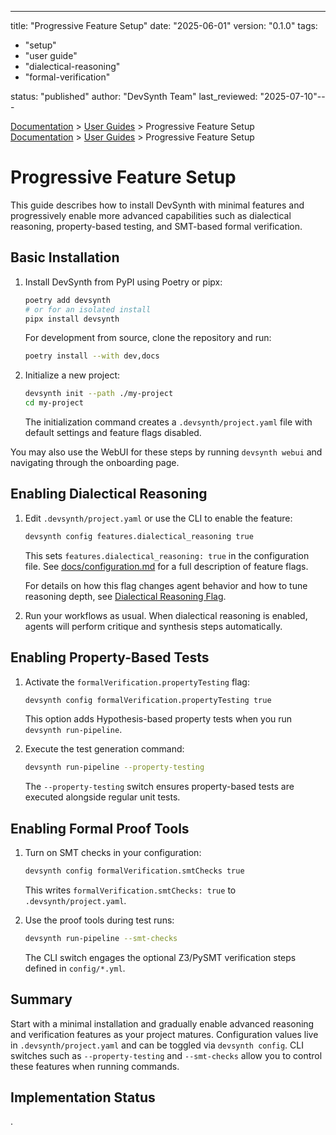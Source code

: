 ---
title: "Progressive Feature Setup"
date: "2025-06-01"
version: "0.1.0"
tags:
  - "setup"
  - "user guide"
  - "dialectical-reasoning"
  - "formal-verification"

status: "published"
author: "DevSynth Team"
last_reviewed: "2025-07-10"---

<div class="breadcrumbs">
<a href="../index.md">Documentation</a> &gt; <a href="index.md">User Guides</a> &gt; Progressive Feature Setup
</div>

<div class="breadcrumbs">
<a href="../index.md">Documentation</a> &gt; <a href="index.md">User Guides</a> &gt; Progressive Feature Setup
</div>

# Progressive Feature Setup

This guide describes how to install DevSynth with minimal features and progressively enable more advanced capabilities such as dialectical reasoning, property-based testing, and SMT-based formal verification.

## Basic Installation

1. Install DevSynth from PyPI using Poetry or pipx:


   ```bash
   poetry add devsynth
   # or for an isolated install
   pipx install devsynth
   ```

   For development from source, clone the repository and run:

   ```bash
   poetry install --with dev,docs
   ```

2. Initialize a new project:


   ```bash
   devsynth init --path ./my-project
   cd my-project
   ```

   The initialization command creates a `.devsynth/project.yaml` file with default settings and feature flags disabled.

You may also use the WebUI for these steps by running `devsynth webui` and navigating through the onboarding page.

## Enabling Dialectical Reasoning

1. Edit `.devsynth/project.yaml` or use the CLI to enable the feature:


   ```bash
   devsynth config features.dialectical_reasoning true
   ```

   This sets `features.dialectical_reasoning: true` in the configuration file. See [docs/configuration.md](../configuration.md) for a full description of feature flags.

   For details on how this flag changes agent behavior and how to tune reasoning depth, see [Dialectical Reasoning Flag](../architecture/dialectical_reasoning.md#dialectical-reasoning-flag).

2. Run your workflows as usual. When dialectical reasoning is enabled, agents will perform critique and synthesis steps automatically.


## Enabling Property-Based Tests

1. Activate the `formalVerification.propertyTesting` flag:


   ```bash
   devsynth config formalVerification.propertyTesting true
   ```

   This option adds Hypothesis-based property tests when you run `devsynth run-pipeline`.

2. Execute the test generation command:


   ```bash
   devsynth run-pipeline --property-testing
   ```

   The `--property-testing` switch ensures property-based tests are executed alongside regular unit tests.

## Enabling Formal Proof Tools

1. Turn on SMT checks in your configuration:


   ```bash
   devsynth config formalVerification.smtChecks true
   ```

   This writes `formalVerification.smtChecks: true` to `.devsynth/project.yaml`.

2. Use the proof tools during test runs:


   ```bash
   devsynth run-pipeline --smt-checks
   ```

   The CLI switch engages the optional Z3/PySMT verification steps defined in `config/*.yml`.

## Summary

Start with a minimal installation and gradually enable advanced reasoning and verification features as your project matures. Configuration values live in `.devsynth/project.yaml` and can be toggled via `devsynth config`. CLI switches such as `--property-testing` and `--smt-checks` allow you to control these features when running commands.

## Implementation Status

.
